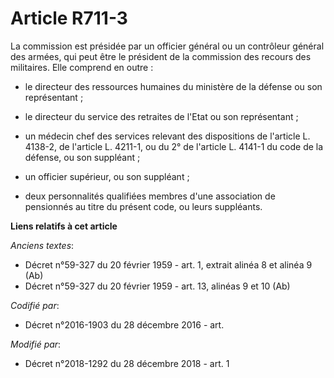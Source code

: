 # Article R711-3

La commission est présidée par un officier général ou un contrôleur général des armées, qui peut être le président de la
commission des recours des militaires. Elle comprend en outre :

- le directeur des ressources humaines du ministère de la défense ou son représentant ;

- le directeur du service des retraites de l'Etat ou son représentant ;

- un médecin chef des services relevant des dispositions de l'article L. 4138-2, de l'article L. 4211-1, ou du 2° de
l'article L. 4141-1 du code de la défense, ou son suppléant ;

- un officier supérieur, ou son suppléant ;

- deux personnalités qualifiées membres d'une association de pensionnés au titre du présent code, ou leurs suppléants.

**Liens relatifs à cet article**

_Anciens textes_:

  - Décret n°59-327 du 20 février 1959 - art. 1, extrait alinéa 8 et alinéa 9 (Ab)
  - Décret n°59-327 du 20 février 1959 - art. 13, alinéas 9 et 10 (Ab)

_Codifié par_:

  - Décret n°2016-1903 du 28 décembre 2016 - art.

_Modifié par_:

  - Décret n°2018-1292 du 28 décembre 2018 - art. 1

